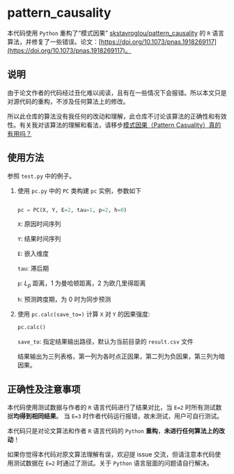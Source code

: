 # pattern_causality

本代码使用 `Python` 重构了“模式因果” [skstavroglou/pattern_causality](https://github.com/skstavroglou/pattern_causality) 的 `R` 语言算法，并修复了一些错误。论文：[https://doi.org/10.1073/pnas.1918269117](https://doi.org/10.1073/pnas.1918269117)。

## 说明

由于论文作者的代码经过丑化难以阅读，且有在一些情况下会报错。所以本文只是对源代码的重构，不涉及任何算法上的修改。

所以此仓库的算法没有我任何的改动和理解，此仓库不讨论该算法的正确性和有效性。有关我对该算法的理解和看法，请移步[模式因果（Pattern Casuality）真的有用吗？](https://www.zhihu.com/question/581742849)

## 使用方法

参照 `test.py` 中的例子。

1. 使用 `pc.py` 中的 `PC` 类构建 `pc` 实例，参数如下

    ```py

    pc = PC(X, Y, E=2, tau=1, p=2, h=0)

    ```

    `X`: 原因时间序列

    `Y`: 结果时间序列

    `E`: 嵌入维度

    `tau`: 滞后期

    `p`: $L_p$ 距离，1 为曼哈顿距离，2 为欧几里得距离

    `h`: 预测跨度期，为 0 时为同步预测

2. 使用 `pc.calc(save_to=)` 计算 `X` 对 `Y` 的因果强度:

    ```py
    pc.calc()
    ```

    `save_to`: 指定结果输出路径，默认为当前目录的 `result.csv` 文件

    结果输出为三列表格，第一列为各时点正因果，第二列为负因果，第三列为暗因果。

## 正确性及注意事项

本代码使用测试数据与作者的 `R` 语言代码进行了结果对比，当 `E=2` 时所有测试数据**均得到相同结果**。 当 `E=3` 时作者代码运行报错，故未测试，用户可自行测试。

本代码只是对论文算法和作者 `R` 语言代码的 `Python` **重构**，**未进行任何算法上的改动**！

如果你觉得本代码对原文算法理解有误，欢迎提 issue 交流，但请注意本代码使用测试数据在 `E=2` 时通过了测试。关于 `Python` 语言层面的问题请自行解决。
